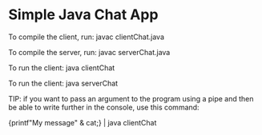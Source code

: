 # Simple Java Chat App
To compile the client, run: javac clientChat.java

To compile the server, run: javac serverChat.java

To run the client: java clientChat

To run the client: java serverChat

TIP: if you want to pass an argument to the program using a pipe and then be able to write further in the console, use this command:

{printf"My message" & cat;} | java clientChat 
